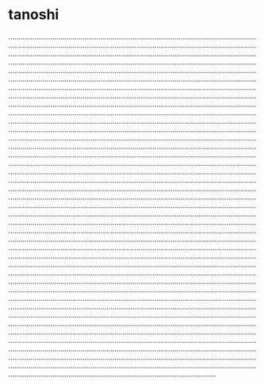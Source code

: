 # tanoshi

........................................................................................................................................................................................................................................................................................................................................................................................................................................................................................................................................................................................................................................................................................................................................................................................................................................................................................................................................................................................................................................................................................................................................................................................................................................................................................................................................................................................................................................................................................................................................................................................................................................................................................................................................................................................................................................................................................................................................................................................................................................................................................................................................................................................................................................................................................................................................................................................................................................................................................................................................................................................................................................................................................................................................................................................................................................................................................................................................................................................................................................................................................................................................................................................................................................................................................................................................................................................................................................................................................................................................................................................................................................................................................................................................................................................................................................................................................................................................................................................................................................................................................................................................................................................................................................................................................................................................................................................................................................................................................................................................................................................................................................................................................................................................................................................................................................................................................................................................................................................................................................................................................................................................................................................................................................................................
